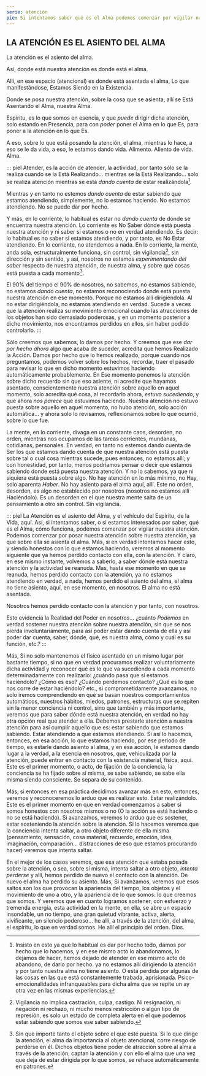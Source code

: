 ```yaml
---
serie: atención
pie: Si intentamos saber qué es el Alma podemos comenzar por vigilar nuestra atención
---
```


## LA ATENCIÓN ES EL ASIENTO DEL ALMA

La atención es el asiento del alma.

Así, donde está nuestra atención es donde está el alma.

Allí, en ese espacio (atencional) es donde está asentada el alma, Lo que manifestándose, Estamos Siendo en la Existencia.

Donde se posa nuestra atención, sobre la cosa que se asienta, allí se Está Asentando el Alma, nuestra Alma.

Espíritu, es lo que somos en esencia, y que _puede_ dirigir dicha atención, solo estando en Presencia, para con _poder_ poner el Alma en lo que Es, para poner a la atención en lo que Es.

A eso, sobre lo que está posando la atención, el alma, mientras lo hace, a eso se le da vida, a eso, le estamos dando vida. Alimento. Aliento de vida. Alma.

::: piel
Atender, es la acción de atender, la actividad, por tanto sólo se la realiza cuando se la Está Realizando… mientras se la Está Realizando… solo se realiza atención mientras se está _dando cuenta_ de estar realizándola[^1].

Mientras y en tanto no estemos _dando cuenta_ de estar sabiendo que estamos atendiendo, simplemente, no lo estamos haciendo. No estamos atendiendo. No se puede dar por hecho.

Y más, en lo corriente, lo habitual es estar no _dando cuenta_ de dónde se encuentra nuestra atención. Lo corriente es No Saber dónde está puesta nuestra atención y ni saber si estamos o no en verdad atendiendo. Es decir: lo habitual es no saber si estamos atendiendo, y por tanto, es No Estar atendiendo. En lo corriente, no atendemos a nada. En lo corriente, la mente, anda sola, estructuralmente funciona, sin control, sin vigilancia[^2], sin dirección y sin sentido, y así, nosotros no estamos _experimentando del saber_ respecto de nuestra atención, de nuestra alma, y sobre qué cosas está puesta a cada momento[^3].

El 90% del tiempo el 90% de nosotros, no sabemos, no estamos sabiendo, no estamos _dando cuenta_, no estamos reconociendo donde está puesta nuestra atención en ese momento. Porque no estamos allí dirigiéndola. Al no estar dirigiéndola, no estamos atendiendo en verdad. Sucede a veces que la atención realiza su movimiento emocional cuando las atracciones de los objetos han sido demasiado poderosas, y en un momento posterior a dicho movimiento, nos encontramos perdidos en ellos, sin haber podido controlarlo.
:::

Sólo creemos que sabemos, lo damos por hecho. Y creemos que ese _dar por hecho ahora_ algo que acaba de suceder, acredita que hemos Realizado la Acción. Damos por hecho que lo hemos realizado, porque cuando nos preguntamos, podemos volver sobre los hechos, recordar, traer el pasado para revisar lo que en dicho momento estuvimos haciendo automáticamente probablemente. En Ese momento ponemos la atención sobre dicho recuerdo sin que eso asiente, ni acredite que hayamos asentado, conscientemente nuestra atención sobre aquello en aquel momento, solo acredita qué cosa, al recordarlo ahora, _estuvo sucediendo_, y que ahora _nos parece_ que estuvimos haciendo. Nuestra atención no estuvo puesta sobre aquello en aquel momento, no hubo atención, solo acción automática… y ahora solo lo revisamos, reflexionamos sobre lo que ocurrió, sobre lo que fue.

La mente, en lo corriente, divaga en un constante caos, desorden, no orden, mientras nos ocupamos de las tareas corrientes, mundanas, cotidianas, personales. En verdad, en tanto no estemos dando cuenta de Ser los que estamos dando cuenta de que nuestra atención está puesta sobre tal o cual cosa mientras sucede, pues entonces, no estamos allí; y con honestidad, por tanto, menos podríamos pensar o decir que estamos sabiendo donde está puesta nuestra atención. Y no lo sabemos, ya que ni siquiera está puesta sobre algo. No hay atención en lo más mínimo, no Hay, solo aparenta _Haber_. No hay asiento para el alma aquí, allí. Este no orden, desorden, es algo no establecido por nosotros (nosotros no estamos allí Haciéndolo). Es un desorden en el que nuestra mente salta de un pensamiento a otro sin control. Sin vigilancia.

::: piel
La Atención es el asiento del Alma, y el vehículo del Espíritu, de la Vida, aquí. Así, si intentamos saber, o si estamos interesados por saber, qué es el Alma, cómo funciona, podemos comenzar por vigilar nuestra atención. Podemos comenzar por posar nuestra atención sobre nuestra atención, ya que sobre ella se asienta el alma. Más, si en verdad intentamos hacer esto, y siendo honestos con lo que estamos haciendo, veremos al momento siguiente que ya hemos perdido contacto con ella, con la atención. Y claro, en ese mismo instante, volvemos a saberlo, a saber dónde está nuestra atención y la actividad se reanuda. Mas, hasta ese momento en que se reanuda, hemos perdido contacto con la atención, ya no estamos atendiendo en verdad, a nada, hemos perdido el asiento del alma, el alma no tiene asiento, aquí, en ese momento, en nosotros. El alma no está asentada.

Nosotros hemos perdido contacto con la atención y por tanto, con nosotros.


Esto evidencia la Realidad del Poder en nosotros… ¿cuánto _Podemos_ en verdad sostener nuestra atención sobre nuestra atención, sin que se nos pierda involuntariamente, para así poder estar dando cuenta de ella y así poder dar cuenta, saber, dónde, qué, es nuestra alma, cómo y cuál es su función, etc.?
:::

Más, Si no solo mantenemos el físico asentado en un mismo lugar por bastante tiempo, si no que en verdad procuramos realizar voluntariamente dicha actividad y reconocer qué es lo que va sucediendo a cada momento determinadamente con realizarlo: ¿cuándo pasa que si estamos haciéndolo? ¿Cómo es eso? ¿Cuándo perdemos contacto? ¿Qué es lo que nos corre de estar haciéndolo? etc., si comprometidamente avanzamos, no solo iremos comprendiendo en qué se basan nuestros comportamientos automáticos, nuestros hábitos, miedos, patrones, estructuras que se repiten sin la menor conciencia ni control, sino que también y más importante, veremos que para saber dónde está nuestra atención, en verdad no hay otra opción real que atender a ella. Debemos prestarle atención a nuestra atención para así cumplir aquello que es: estar sabiendo que estamos sabiendo. Estar atendiendo a que estamos atendiendo. Si así lo hacemos, entonces, en esa acción, lo que estamos haciendo, por ese periodo de tiempo, es estarle dando asiento al alma, y en esa acción, le estamos dando lugar a la verdad, a la esencia en nosotros, que, vehiculizada por la atención, puede entrar en contacto con la existencia material, física, aquí. Este es el primer momento, o acto, de fijación de la conciencia, la conciencia se ha fijado sobre sí misma, se sabe sabiendo, se sabe ella misma siendo consciente. Se separa de su contenido.

Más, si entonces en esa práctica decidimos avanzar más en esto, entonces, veremos y reconoceremos lo arduo que es realizar esto. Estar realizándolo. Este es el primer momento en que en verdad comenzamos a saber si somos honestos con nosotros mismos o no (O la acción se está haciendo o no se está haciendo). Si avanzamos, veremos lo arduo que es sostener, estar sosteniendo la atención sobre la atención. Si lo hacemos veremos que la conciencia intenta saltar, a otro objeto diferente de ella misma (pensamiento, sensación, cosa material, recuerdo, emoción, idea, imaginación, comparación… distracciones de eso que estamos procurando hacer) veremos que intenta saltar.


En el mejor de los casos veremos, que esa atención que estaba posada sobre la atención, o sea, sobre sí misma, intenta saltar a otro objeto, _intenta perderse_ y allí, hemos perdido de nuevo el contacto con la atención. De nuevo el alma ha perdido su asiento.
Más, Si avanzamos, veremos que esos saltos son los que provocan la apariencia del tiempo, los objetos y el movimiento de uno a otro, y la apariencia de lo que somos: lo que creemos que somos. Y veremos que en cuanto logramos sostener, con esfuerzo y tremenda energía, esta actividad en la mente, en ella, se abre un espacio insondable, un no tiempo, una gran quietud vibrante, activa, alerta, vivificante, un silencio poderoso… he allí, a través de la atención, del alma, el espíritu, lo que en verdad somos. He allí el principio del orden. Dios.

[^1]:Insisto en esto ya que lo habitual es dar por hecho todo, damos por hecho que lo hacemos, y en ese mismo acto lo abandonamos, lo dejamos de hacer, hemos dejado de atender en ese mismo acto de abandono, de darlo por hecho. ya no estamos allí dirigiendo la atención y por tanto nuestra alma no tiene asiento. O está perdida por algunas de las cosas en las que está constantemente trabada, aprisionada. Psico-emocionalidades infranqueables para dicha alma que se repite un ay otra vez en las mismas experiencias.

[^2]: Vigilancia no implica castración, culpa, castigo. Ni resignación, ni negación ni rechazo, ni mucho menos restricción o algún tipo de represión, es solo un estado de completa alerta en el que podemos estar sabiendo que somos ese saber sabiendo.

[^3]: Sin que importe tanto el objeto sobre el que esté puesta. Si lo que dirige la atención, el alma da importancia al objeto atencional, corre riesgo de perderse en él. Dichos objetos tiene poder de atracción sobre al alma a través de la atención, captan la atención y con ello el alma que una vez que deja de estar dirigida por lo que somos, se rehace automáticamente en patrones.
